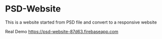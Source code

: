 # PSD-Website
This is a website started from PSD file and convert to  a responsive website

Real Demo
https://psd-website-87d63.firebaseapp.com
